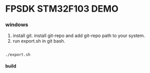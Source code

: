 # FPSDK STM32F103 DEMO

### windows

1. install git. install git-repo and add git-repo path to your system.
2. run export.sh in git bash.

```shell

./export.sh
```

#### build
